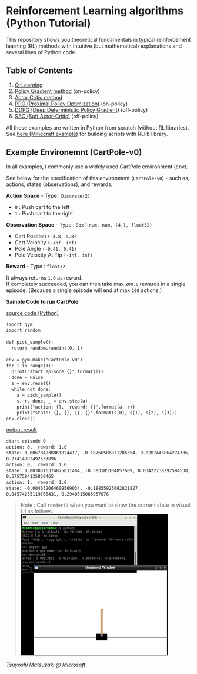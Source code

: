 # Reinforcement Learning algorithms (Python Tutorial)

This repository shows you theoretical fundamentals in typical reinforcement learning (RL) methods with intuitive (but mathematical) explanations and several lines of Python code.

## Table of Contents

1. [Q-Learning](01-q-learning.ipynb)
2. [Policy Gradient method](02-policy-gradient.ipynb) (on-policy)
3. [Actor Critic method](03-actor-critic.ipynb)
4. [PPO (Proximal Policy Optimization)](04-ppo.ipynb) (on-policy)
5. [DDPG (Deep Deterministic Policy Gradient)](05-ddpg.ipynb) (off-policy)
6. [SAC (Soft Actor-Critic)](06-sac.ipynb) (off-policy)

All these examples are written in Python from scratch (without RL libraries).<br>
See [here (Minecraft example)](https://github.com/tsmatz/minecraft-rl-example) for building scripts with RLlib library.

## Example Environemnt (CartPole-v0)

In all examples, I commonly use a widely used CartPole environment (env).

See below for the specification of this environment (```CartPole-v0```) - such as, actions, states (observations), and rewards.

**Action Space** - Type : ```Discrete(2)```

- ```0``` : Push cart to the left
- ```1``` : Push cart to the right

**Observation Space** - Type : ```Box(-num, num, (4,), float32)```

- Cart Position ```(-4.8, 4.8)```
- Cart Velocity ```(-inf, inf)```
- Pole Angle ```(-0.41, 0.41)```
- Pole Velocity At Tip ```(-inf, inf)```

**Reward** - Type : ```float32```

It always returns ```1.0``` as reward.<br>
If completely succeeded, you can then take max ```200.0``` rewards in a single episode. (Because a single episode will end at max ```200``` actions.)

**Sample Code to run CartPole**

<ins>source code (Python)</ins>
 
```
import gym
import random

def pick_sample():
  return random.randint(0, 1)

env = gym.make("CartPole-v0")
for i in range(1):
  print("start episode {}".format(i))
  done = False
  s = env.reset()
  while not done:
    a = pick_sample()
    s, r, done, _ = env.step(a)
    print("action: {},  reward: {}".format(a, r))
    print("state: {}, {}, {}, {}".format(s[0], s[1], s[2], s[3]))
env.close()
```

<ins>output result</ins>

```
start episode 0
action: 0,  reward: 1.0
state: 0.006784938861824417, -0.18766506871206354, 0.0287443864274386, 0.27414982492533896
action: 0,  reward: 1.0
state: 0.0030316374875831464, -0.383185104857609, 0.03422738292594538, 0.5757584135859465
action: 1,  reward: 1.0
state: -0.004632064609569034, -0.18855925062821827, 0.04574255119766431, 0.2940515065957076
```

> Note : Call ```render()``` when you want to show the current state in visual UI as follows.<br>
> ![CartPole rendering](assets/cart-pole.png?raw=true)

*Tsuyoshi Matsuzaki @ Microsoft*
